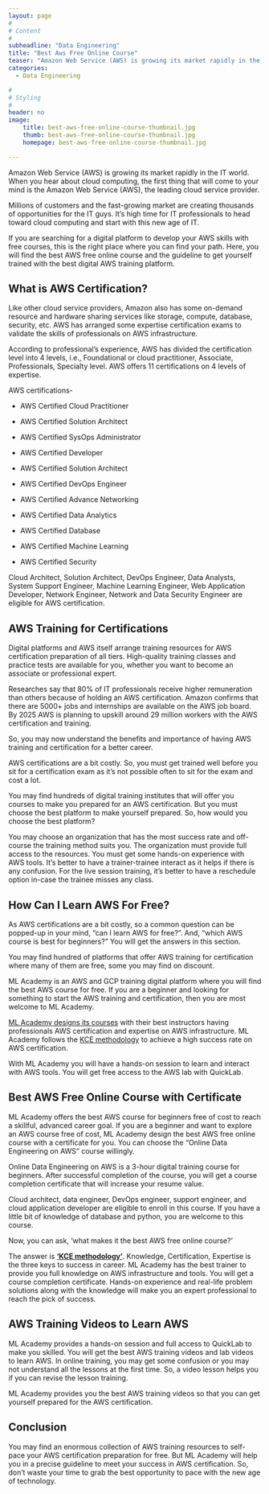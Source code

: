 ```yaml
---
layout: page
#
# Content
#
subheadline: "Data Engineering"
title: "Best Aws Free Online Course"
teaser: "Amazon Web Service (AWS) is growing its market rapidly in the IT world. When you hear about cloud computing, the first thing that will come to your mind is the Amazon Web Service (AWS), the leading cloud service provider.Millions of customers and"
categories:
  - Data Engineering

#
# Styling
#
header: no
image:
    title: best-aws-free-online-course-thumbnail.jpg
    thumb: best-aws-free-online-course-thumbnail.jpg
    homepage: best-aws-free-online-course-thumbnail.jpg

---
```


Amazon Web Service (AWS) is growing its market rapidly in the IT world. When you hear about cloud computing, the first thing that will come to your mind is the Amazon Web Service (AWS), the leading cloud service provider.


Millions of customers and the fast-growing market are creating thousands of opportunities for the IT guys. It’s high time for IT professionals to head toward cloud computing and start with this new age of IT.


If you are searching for a digital platform to develop your AWS skills with free courses, this is the right place where you can find your path. Here, you will find the best AWS free online course and the guideline to get yourself trained with the best digital AWS training platform.


**What is AWS Certification?**
------------------------------


Like other cloud service providers, Amazon also has some on-demand resource and hardware sharing services like storage, compute, database, security, etc. AWS has arranged some expertise certification exams to validate the skills of professionals on AWS infrastructure. 


According to professional’s experience, AWS has divided the certification level into 4 levels, i.e., Foundational or cloud practitioner, Associate, Professionals, Specialty level. AWS offers 11 certifications on 4 levels of expertise.


AWS certifications- 


* AWS Certified Cloud Practitioner
* AWS Certified Solution Architect
* AWS Certified SysOps Administrator
* AWS Certified Developer


* AWS Certified Solution Architect
* AWS Certified DevOps Engineer
* AWS Certified Advance Networking


* AWS Certified Data Analytics
* AWS Certified Database
* AWS Certified Machine Learning
* AWS Certified Security


Cloud Architect, Solution Architect, DevOps Engineer, Data Analysts, System Support Engineer, Machine Learning Engineer, Web Application Developer, Network Engineer, Network and Data Security Engineer are eligible for AWS certification.


**AWS Training for Certifications**
-----------------------------------


Digital platforms and AWS itself arrange training resources for AWS certification preparation of all tiers. High-quality training classes and practice tests are available for you, whether you want to become an associate or professional expert. 


Researches say that 80% of IT professionals receive higher remuneration than others because of holding an AWS certification. Amazon confirms that there are 5000+ jobs and internships are available on the AWS job board. By 2025 AWS is planning to upskill around 29 million workers with the AWS certification and training.


So, you may now understand the benefits and importance of having AWS training and certification for a better career. 


AWS certifications are a bit costly. So, you must get trained well before you sit for a certification exam as it’s not possible often to sit for the exam and cost a lot.


You may find hundreds of digital training institutes that will offer you courses to make you prepared for an AWS certification. But you must choose the best platform to make yourself prepared. So, how would you choose the best platform?


You may choose an organization that has the most success rate and off-course the training method suits you. The organization must provide full access to the resources. You must get some hands-on experience with AWS tools. It’s better to have a trainer-trainee interact as it helps if there is any confusion. For the live session training, it’s better to have a reschedule option in-case the trainee misses any class.


**How Can I Learn AWS For Free?**
---------------------------------


As AWS certifications are a bit costly, so a common question can be popped-up in your mind, “can I learn AWS for free?”. And, “which AWS course is best for beginners?” You will get the answers in this section.


You may find hundred of platforms that offer AWS training for certification where many of them are free, some you may find on discount. 


ML Academy is an AWS and GCP training digital platform where you will find the best AWS course for free. If you are a beginner and looking for something to start the AWS training and certification, then you are most welcome to ML Academy.


[ML Academy designs its courses](https://mlacademy.io/course/free-online-data-engineering-on-aws-3-hrs/) with their best instructors having professionals AWS certification and expertise on AWS infrastructure. ML Academy follows the [KCE methodology](https://mlacademy.io/kce-process/) to achieve a high success rate on AWS certification. 


With ML Academy you will have a hands-on session to learn and interact with AWS tools. You will get free access to the AWS lab with QuickLab.


**Best AWS Free Online Course with Certificate**
------------------------------------------------


ML Academy offers the best AWS course for beginners free of cost to reach a skillful, advanced career goal. If you are a beginner and want to explore an AWS course free of cost, ML Academy design the best AWS free online course with a certificate for you. You can choose the “Online Data Engineering on AWS” course willingly.


Online Data Engineering on AWS is a 3-hour digital training course for beginners. After successful completion of the course, you will get a course completion certificate that will increase your resume value.


Cloud architect, data engineer, DevOps engineer, support engineer, and cloud application developer are eligible to enroll in this course. If you have a little bit of knowledge of database and python, you are welcome to this course.


Now, you can ask, ‘what makes it the best AWS free online course?’


The answer is **[‘KCE methodology’](https://mlacademy.io/kce-process/)**. Knowledge, Certification, Expertise is the three keys to success in career. ML Academy has the best trainer to provide you full knowledge on AWS infrastructure and tools. You will get a course completion certificate. Hands-on experience and real-life problem solutions along with the knowledge will make you an expert professional to reach the pick of success.


**AWS Training Videos to Learn AWS**
------------------------------------


ML Academy provides a hands-on session and full access to QuickLab to make you skilled. You will get the best AWS training videos and lab videos to learn AWS. In online training, you may get some confusion or you may not understand all the lessons at the first time. So, a video lesson helps you if you can revise the lesson training. 


ML Academy provides you the best AWS training videos so that you can get yourself prepared for the AWS certification.


**Conclusion**
--------------


You may find an enormous collection of AWS training resources to self-pace your AWS certification preparation for free. But ML Academy will help you in a precise guideline to meet your success in AWS certification. So, don’t waste your time to grab the best opportunity to pace with the new age of technology.


